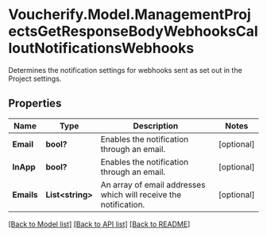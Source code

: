 # Voucherify.Model.ManagementProjectsGetResponseBodyWebhooksCalloutNotificationsWebhooks
Determines the notification settings for webhooks sent as set out in the Project settings.

## Properties

Name | Type | Description | Notes
------------ | ------------- | ------------- | -------------
**Email** | **bool?** | Enables the notification through an email. | [optional] 
**InApp** | **bool?** | Enables the notification through an email. | [optional] 
**Emails** | **List&lt;string&gt;** | An array of email addresses which will receive the notification. | [optional] 

[[Back to Model list]](../README.md#documentation-for-models) [[Back to API list]](../README.md#documentation-for-api-endpoints) [[Back to README]](../README.md)

